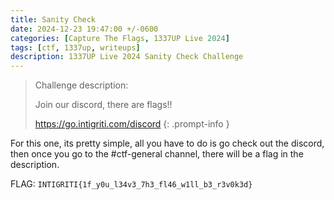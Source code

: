 ```yaml
---
title: Sanity Check
date: 2024-12-23 19:47:00 +/-0600
categories: [Capture The Flags, 1337UP Live 2024]
tags: [ctf, 1337up, writeups]
description: 1337UP Live 2024 Sanity Check Challenge
---
```


> Challenge description:
>
> Join our discord, there are flags!!
>
> https://go.intigriti.com/discord 
{: .prompt-info }

For this one, its pretty simple, all you have to do is go check out the discord, then once you go to the #ctf-general channel, there will be a flag in the description.

FLAG: `INTIGRITI{1f_y0u_l34v3_7h3_fl46_w1ll_b3_r3v0k3d}`
